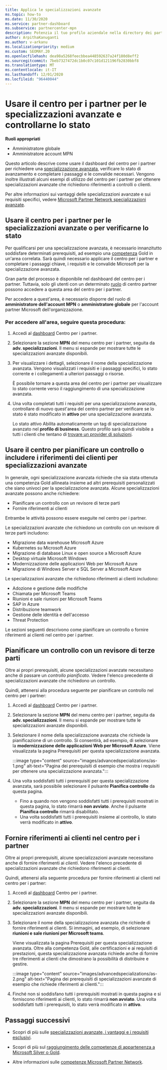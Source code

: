 ```yaml
---
title: Applica le specializzazioni avanzate
ms.topic: how-to
ms.date: 11/30/2020
ms.service: partner-dashboard
ms.subservice: partnercenter-mpn
description: Potenzia il tuo profilo aziendale nella directory dei partner Microsoft. Informazioni su come usare il centro per i partner per richiedere e ottenere specializzazioni avanzate.
author: ArpithaKanuganti
ms.author: v-arkanu
ms.localizationpriority: medium
ms.custom: SEOMAY.20
ms.openlocfilehash: dea98a5268feecbbea448592637a24f180d8eff2
ms.sourcegitcommit: 7beb7327472dc1b0c07c101d121196fb2830bbf8
ms.translationtype: MT
ms.contentlocale: it-IT
ms.lasthandoff: 12/01/2020
ms.locfileid: "96440044"
---
```

# <a name="use-partner-center-to-apply-for-advanced-specializations-and-check-their-status"></a>Usare il centro per i partner per le specializzazioni avanzate e controllarne lo stato

**Ruoli appropriati**

- Amministratore globale
- Amministratore account MPN

Questo articolo descrive come usare il dashboard del centro per i partner per richiedere una [specializzazione avanzata](advanced-specializations.md), verificare lo stato di avanzamento e completare i passaggi e le convalide necessari. Vengono inoltre illustrati alcuni esempi di utilizzo del centro per i partner per ottenere specializzazioni avanzate che richiedono riferimenti a controlli o clienti.

Per altre informazioni sui vantaggi delle specializzazioni avanzate e sui requisiti specifici, vedere [Microsoft Partner Network specializzazioni avanzate](https://partner.microsoft.com/membership/advanced-specialization).

## <a name="use-partner-center-to-apply-for-advanced-specializations-or-check-their-status"></a>Usare il centro per i partner per le specializzazioni avanzate o per verificarne lo stato

Per qualificarsi per una specializzazione avanzata, è necessario innanzitutto soddisfare determinati prerequisiti, ad esempio una [competenza](https://partner.microsoft.com/membership/competencies) Gold in un'area correlata. Sarà quindi necessario applicare il centro per i partner e completare i passaggi chiave, i requisiti e le convalide Microsoft per la specializzazione avanzata.

Gran parte del processo è disponibile nel dashboard del centro per i partner. Tuttavia, solo gli utenti con un determinato [ruolo](permissions-overview.md) di centro partner possono accedere a questa area del centro per i partner.

Per accedere a quest'area, è necessario disporre del ruolo di **amministratore dell'account MPN** o **amministratore globale** per l'account partner Microsoft dell'organizzazione.

### <a name="follow-these-steps-to-access-this-area"></a>Per accedere all'area, seguire questa procedura:

1. Accedi al [dashboard](https://partner.microsoft.com/dashboard/home) Centro per i partner.

2. Selezionare la sezione **MPN** del menu centro per i partner, seguita da **adv. specializzazioni**. Il menu si espande per mostrare tutte le specializzazioni avanzate disponibili.

3. Per visualizzare i dettagli, selezionare il nome della specializzazione avanzata. Vengono visualizzati i requisiti e i passaggi specifici, lo stato corrente e i collegamenti a ulteriori passaggi o risorse.

   È possibile tornare a questa area del centro per i partner per visualizzare lo stato corrente verso il raggiungimento di una specializzazione avanzata.

4. Una volta completati tutti i requisiti per una specializzazione avanzata, controllare di nuovo quest'area del centro partner per verificare se lo stato è stato modificato in **attivo** per una specializzazione avanzata.

   Lo stato attivo Abilita automaticamente un tag di specializzazione avanzato nel **profilo di business**. Questo profilo sarà quindi visibile a tutti i clienti che tentano di [trovare un provider di soluzioni](https://www.microsoft.com/solution-providers/home).

## <a name="use-partner-center-to-schedule-an-audit-or-include-customer-references-for-advanced-specializations"></a>Usare il centro per pianificare un controllo o includere i riferimenti dei clienti per specializzazioni avanzate

In generale, ogni specializzazione avanzata richiede che sia stata ottenuta una competenza Gold allineata insieme ad altri prerequisiti personalizzati che siano univoci per la specializzazione avanzata. Alcune specializzazioni avanzate possono anche richiedere:

- Pianificare un controllo con un revisore di terze parti
- Fornire riferimenti ai clienti

Entrambe le attività possono essere eseguite nel centro per i partner.

Le specializzazioni avanzate che richiedono un controllo con un revisore di terze parti includono:

- Migrazione data warehouse Microsoft Azure
- Kubernetes su Microsoft Azure
- Migrazione di database Linux e open source a Microsoft Azure
- Desktop virtuale Microsoft Windows
- Modernizzazione delle applicazioni Web per Microsoft Azure
- Migrazione di Windows Server e SQL Server a Microsoft Azure

Le specializzazioni avanzate che richiedono riferimenti ai clienti includono:

- Adozione e gestione delle modifiche
- Chiamata per Microsoft Teams
- Riunioni e sale riunioni per Microsoft Teams
- SAP in Azure
- Distribuzione teamwork
- Gestione delle identità e dell'accesso
- Threat Protection

Le sezioni seguenti descrivono come pianificare un controllo o fornire riferimenti ai clienti nel centro per i partner.

## <a name="schedule-an-audit-with-a-third-party-auditor"></a>Pianificare un controllo con un revisore di terze parti

Oltre ai propri prerequisiti, alcune specializzazioni avanzate necessitano anche di passare un *controllo pianificato*. Vedere l'elenco precedente di specializzazioni avanzate che richiedono un controllo.

Quindi, attenersi alla procedura seguente per pianificare un controllo nel centro per i partner:

1. Accedi al [dashboard](https://partner.microsoft.com/dashboard/home) Centro per i partner.

2. Selezionare la sezione **MPN** del menu centro per i partner, seguita da **adv. specializzazioni**. Il menu si espande per mostrare tutte le specializzazioni avanzate disponibili.

3. Selezionare il nome della specializzazione avanzata che richiede la pianificazione di un controllo. Si consentirà, ad esempio, di selezionare la **modernizzazione delle applicazioni Web per Microsoft Azure**. Viene visualizzata la pagina Prerequisiti per questa specializzazione avanzata.

   :::image type="content" source="images/advancedspecializations/as-1.png" alt-text="Pagina dei prerequisiti di esempio che mostra i requisiti per ottenere una specializzazione avanzata.":::

4. Una volta soddisfatti tutti i prerequisiti per questa specializzazione avanzata, sarà possibile selezionare il pulsante **Pianifica controllo** da questa pagina.

   - Fino a quando non vengono soddisfatti tutti i prerequisiti mostrati in questa pagina, lo stato rimarrà **non avviato**. Anche il pulsante **Pianifica controllo** rimarrà disabilitato. 
   - Una volta soddisfatti tutti i prerequisiti insieme al controllo, lo stato verrà modificato in **attivo**.

## <a name="provide-customer-references-in-partner-center"></a>Fornire riferimenti ai clienti nel centro per i partner

Oltre ai propri prerequisiti, alcune specializzazioni avanzate necessitano anche di fornire riferimenti ai *clienti*. Vedere l'elenco precedente di specializzazioni avanzate che richiedono riferimenti ai clienti.

Quindi, attenersi alla seguente procedura per fornire riferimenti ai clienti nel centro per i partner:

1. Accedi al [dashboard](https://partner.microsoft.com/dashboard/home) Centro per i partner.

2. Selezionare la sezione **MPN** del menu centro per i partner, seguita da **adv. specializzazioni**. Il menu si espande per mostrare tutte le specializzazioni avanzate disponibili.

3. Selezionare il nome della specializzazione avanzata che richiede di fornire riferimenti ai clienti. Si immagini, ad esempio, di selezionare **riunioni e sale riunioni per Microsoft teams**.

   Viene visualizzata la pagina Prerequisiti per questa specializzazione avanzata. Oltre alla competenza Gold, alle certificazioni e ai requisiti di prestazioni, questa specializzazione avanzata richiede anche di fornire tre riferimenti ai clienti che dimostrano la possibilità di distribuire e gestire.

   :::image type="content" source="images/advancedspecializations/as-2.png" alt-text="Pagina dei prerequisiti di specializzazioni avanzate di esempio che richiede riferimenti ai clienti.":::

4. Finché non si soddisfano tutti i prerequisiti mostrati in questa pagina e si forniscono riferimenti ai clienti, lo stato rimarrà **non avviato**. Una volta soddisfatti tutti i prerequisiti, lo stato verrà modificato in **attivo**.

## <a name="next-steps"></a>Passaggi successivi

- Scopri di più sulle [specializzazioni avanzate, i vantaggi e i requisiti esclusivi](https://partner.microsoft.com/membership/advanced-specialization).

- Scopri di più sul [raggiungimento delle competenze di appartenenza a Microsoft Silver o Gold](learn-about-competencies.md).

- Altre informazioni sulle [competenze Microsoft Partner Network](https://partner.microsoft.com/membership/competencies).
